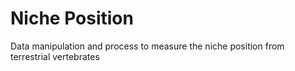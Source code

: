 # Niche Position
Data manipulation and process to measure the niche position from terrestrial vertebrates

